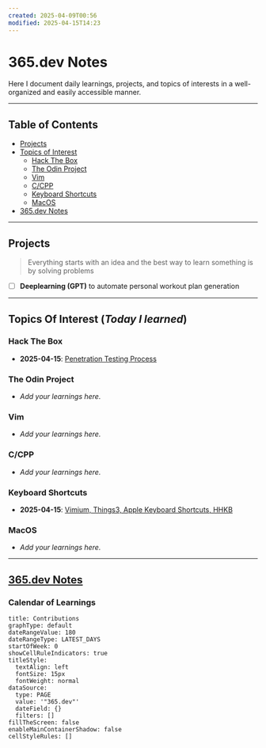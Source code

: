 ```yaml
---
created: 2025-04-09T00:56
modified: 2025-04-15T14:23
---
```

# 365.dev Notes

Here I document daily learnings, projects, and topics of interests in a well-organized and easily accessible manner.

---

## Table of Contents 

- [Projects](#projects)
- [Topics of Interest](#topics-of-interest-today-i-learned)
  - [Hack The Box](#hack-the-box)
  - [The Odin Project](#the-odin-project)
  - [Vim](#vim)
  - [C/CPP](#ccpp)
  - [Keyboard Shortcuts](#keyboard-shortcuts)
  - [MacOS](#macos)
- [365.dev Notes](#365dev-notes)

---

## Projects

> Everything starts with an idea and the best way to learn something is by solving problems

- [ ] **Deeplearning (GPT)** to automate personal workout plan generation
---

## Topics Of Interest (_Today I learned_)

### Hack The Box

- **2025-04-15**: [Penetration Testing Process](HTB/Academia/Getting%20Started/Penetration%20Testing%20Process.md)

### The Odin Project

- *Add your learnings here.*

### Vim

- *Add your learnings here.*

### C/CPP

- *Add your learnings here.*

### Keyboard Shortcuts

- **2025-04-15**: [Vimium, Things3, Apple Keyboard Shortcuts, HHKB](Flashcards/365.dev%20Flashcards.md#2025-04-15%20(Vimium,%20Things3,%20Apple%20Keyboard%20shortcuts,%20HHKB))

### MacOS

- *Add your learnings here.*

---

##  [365.dev Notes](./365.dev/Notes/)

### Calendar of Learnings

```contributionGraph
title: Contributions
graphType: default
dateRangeValue: 180
dateRangeType: LATEST_DAYS
startOfWeek: 0
showCellRuleIndicators: true
titleStyle:
  textAlign: left
  fontSize: 15px
  fontWeight: normal
dataSource:
  type: PAGE
  value: '"365.dev"'
  dateField: {}
  filters: []
fillTheScreen: false
enableMainContainerShadow: false
cellStyleRules: []

```

